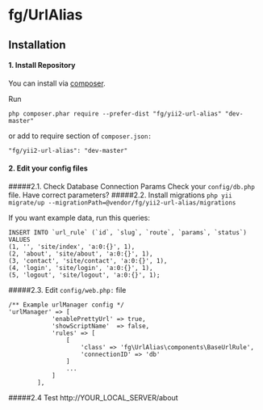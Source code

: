 fg/UrlAlias
===================


Installation
------------
#### 1. Install Repository
You can install via [composer](http://getcomposer.org/download/).

Run
```
php composer.phar require --prefer-dist "fg/yii2-url-alias" "dev-master"
```

or add to require section of `composer.json:`

```
"fg/yii2-url-alias": "dev-master"
```

#### 2. Edit your config files
#####2.1. Check Database Connection Params
Check your `config/db.php` file. Have correct parameters?
#####2.2. Install migrations
`php yii migrate/up --migrationPath=@vendor/fg/yii2-url-alias/migrations`

If you want example data, run this queries:
```
INSERT INTO `url_rule` (`id`, `slug`, `route`, `params`, `status`) VALUES
(1, '', 'site/index', 'a:0:{}', 1),
(2, 'about', 'site/about', 'a:0:{}', 1),
(3, 'contact', 'site/contact', 'a:0:{}', 1),
(4, 'login', 'site/login', 'a:0:{}', 1),
(5, 'logout', 'site/logout', 'a:0:{}', 1);
```
#####2.3. Edit `config/web.php:` file

```
/** Example urlManager config */
'urlManager' => [
            'enablePrettyUrl' => true,
            'showScriptName'  => false,
            'rules' => [
                [
                    'class' => 'fg\UrlAlias\components\BaseUrlRule',
                    'connectionID' => 'db'
                ]
                ...
            ]
        ],
```
#####2.4 Test
http://YOUR_LOCAL_SERVER/about